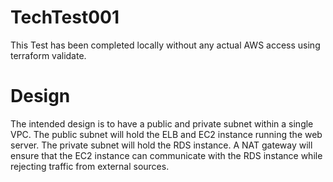 # TechTest001

This Test has been completed locally without any actual AWS access using terraform validate.


# Design

The intended design is to have a public and private subnet within a single VPC. The public subnet will hold the ELB and EC2 instance running the web server. The private subnet will hold the RDS instance. A NAT gateway will ensure that the EC2 instance can communicate with the RDS instance while rejecting traffic from external sources. 

      
